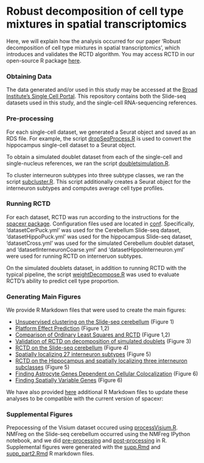 
<!-- README.md is generated from README.Rmd. Please edit that file -->

# Robust decomposition of cell type mixtures in spatial transcriptomics

<!-- badges: start -->
<!-- badges: end -->

Here, we will explain how the analysis occurred for our paper ‘Robust
decomposition of cell type mixtures in spatial transcriptomics’, which
introduces and validates the RCTD algorithm. You may access RCTD in our
open-source R package [here](https://github.com/dmcable/spacexr).

### Obtaining Data

The data generated and/or used in this study may be accessed at the
[Broad Institute’s Single Cell
Portal](https://singlecell.broadinstitute.org/single_cell/study/SCP948).
This repository contains both the Slide-seq datasets used in this study,
and the single-cell RNA-sequencing references.

### Pre-processing

For each single-cell dataset, we generated a Seurat object and saved as
an RDS file. For example, the script
[dropSeqProcess.R](https://github.com/dmcable/spacexr/tree/dev/AnalysisPaper/Rscripts/dropSeqProcess.R)
is used to convert the hippocampus single-cell dataset to a Seurat
object.

To obtain a simulated doublet dataset from each of the single-cell and
single-nucleus references, we ran the script
[doubletsimulation.R](https://github.com/dmcable/spacexr/tree/dev/AnalysisPaper/Rscripts/doubletsimulation.R).

To cluster interneuron subtypes into three subtype classes, we ran the
script
[subcluster.R](https://github.com/dmcable/spacexr/tree/dev/AnalysisPaper/Rscripts/subcluster.R).
This script additionally creates a Seurat object for the interneuron
subtypes and computes average cell type profiles.

### Running RCTD

For each dataset, RCTD was run according to the instructions for the
[spacexr package](https://github.com/dmcable/spacexr). Configuration
files used are located in
[conf](https://github.com/dmcable/spacexr/tree/dev/AnalysisPaper/conf).
Specifically, ‘datasetCerPuck.yml’ was used for the Cerebellum Slide-seq
dataset, ‘datasetHippoPuck.yml’ was used for the hippocampus Slide-seq
dataset, ‘datasetCross.yml’ was used for the simulated Cerebellum
doublet dataset, and ‘datasetInterneuronCoarse.yml’ and
‘datasetHippoInterneuron.yml’ were used for running RCTD on interneruon
subtypes.

On the simulated doublets dataset, in addition to running RCTD with the
typical pipeline, the script
[weightDecompose.R](https://github.com/dmcable/spacexr/tree/dev/AnalysisPaper/Rscripts/weightDecompose.R)
was used to evaluate RCTD’s ability to predict cell type proportion.

### Generating Main Figures

We provide R Markdown files that were used to create the main figures:

-   [Unsupervised clustering on the Slide-seq
    cerebellum](https://raw.githack.com/dmcable/spacexr/dev/AnalysisPaper/MainFigures/figure1.html)
    (Figure 1)
-   [Platform Effect
    Prediction](https://raw.githack.com/dmcable/spacexr/dev/AnalysisPaper/MainFigures/figure2-platform-effect.html)
    (Figure 1,2)
-   [Comparison of Ordinary Least Squares and
    RCTD](https://raw.githack.com/dmcable/spacexr/dev/AnalysisPaper/MainFigures/figure2.html)
    (Figure 1,2)
-   [Validation of RCTD on decomposition of simulated
    doublets](https://raw.githack.com/dmcable/spacexr/dev/AnalysisPaper/MainFigures/figure3.html)
    (Figure 3)
-   [RCTD on the Slide-seq
    cerebellum](https://raw.githack.com/dmcable/spacexr/dev/AnalysisPaper/MainFigures/figure4.html)
    (Figure 4)
-   [Spatially localizing 27 interneuron
    subtypes](https://raw.githack.com/dmcable/spacexr/dev/AnalysisPaper/MainFigures/figure5-all.html)
    (Figure 5)
-   [RCTD on the Hippocampus and spatially localizing three interneuron
    subclasses](https://raw.githack.com/dmcable/spacexr/dev/AnalysisPaper/MainFigures/figure5-interneurons.html)
    (Figure 5)
-   [Finding Astrocyte Genes Dependent on Cellular
    Colocalization](https://raw.githack.com/dmcable/spacexr/dev/AnalysisPaper/MainFigures/figure6-astrocytes.html)
    (Figure 6)
-   [Finding Spatially Variable
    Genes](https://raw.githack.com/dmcable/spacexr/dev/AnalysisPaper/MainFigures/figure6-spatialgenes.html)
    (Figure 6)

We have also provided
[here](https://github.com/dmcable/spacexr/tree/dev/AnalysisPaper/MainFigures/Updated-Compatability)
additional R Markdown files to update these analyses to be compatible
with the current version of spacexr:

### Supplemental Figures

Prepocessing of the Visium dataset occured using
[processVisium.R](https://github.com/dmcable/spacexr/tree/dev/AnalysisPaper/Rscripts/processVisium.R).
NMFreg on the Slide-seq cerebellum occurred using the NMFreg IPython
notebook, and we did
[pre-processing](https://github.com/dmcable/spacexr/tree/dev/AnalysisPaper/Rscripts/prepareNMF.R)
and
[post-processing](https://github.com/dmcable/spacexr/tree/dev/AnalysisPaper/Rscripts/processNMF.R)
in R. Supplemental figures were generated with the
[supp.Rmd](https://github.com/dmcable/spacexr/tree/dev/AnalysisPaper/SuppFigures/supp.Rmd)
and
[supp_part2.Rmd](https://github.com/dmcable/spacexr/tree/dev/AnalysisPaper/SuppFigures/supp_part2.Rmd)
R markdown files.
